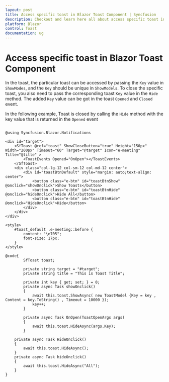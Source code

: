```yaml
---
layout: post
title: Access specific toast in Blazor Toast Component | Syncfusion
description: Checkout and learn here all about access specific toast in Syncfusion Blazor Toast component and more.
platform: Blazor
control: Toast
documentation: ug
---
```


# Access specific toast in Blazor Toast Component

In the toast, the particular toast can be accessed by passing the `Key` value in `ShowModes`, and the `Key` should be unique in `ShowModels`. To close the specific toast, you also need to pass the corresponding toast `Key` value in the `Hide` method. The added `Key` value can be got in the toast `Opened` and `Closed` event.

In the following example, Toast is closed by calling the `Hide` method with the key value that is returned in the `Opened` event

```cshtml

@using Syncfusion.Blazor.Notifications

<div id="target">
    <SfToast @ref="toast" ShowCloseButton="true" Height="150px" Width="200px" Timeout="60" Target="@target" Icon="e-meeting" Title="@title" >
        <ToastEvents Opened="OnOpen"></ToastEvents>
    </SfToast>
    <div class="col-lg-12 col-sm-12 col-md-12 center">
        <div id="toastBtnDefault" style="margin: auto;text-align: center">
            <button class="e-btn" id="toastBtnShow" @onclick="showOnclick">Show Toasts</button>
            <button class="e-btn" id="toastBtnHide" @onclick="hideOnclick">Hide All</button>
            <button class="e-btn" id="toastBtnHide" @onclick="HideOnclick">Hide</button>
        </div>
    </div>
</div>

<style>
    #toast_default .e-meeting::before {
        content: "\e705";
        font-size: 17px;
    }
</style>

@code{
        SfToast toast;

        private string target = "#target";
        private string title = "This is Toast Title";

        private int key { get; set; } = 0;
        private async Task showOnclick()
        {
            await this.toast.ShowAsync( new ToastModel {Key = key , Content = key.ToString() , Timeout = 10000 });
            key++;
        }

        private async Task OnOpen(ToastOpenArgs args)
        {
            await this.toast.HideAsync(args.Key);
        }

    private async Task HideOnclick()
    {
        await this.toast.HideAsync();
    }
    private async Task hideOnclick()
    {
        await this.toast.HideAsync("All");
    }
}

```